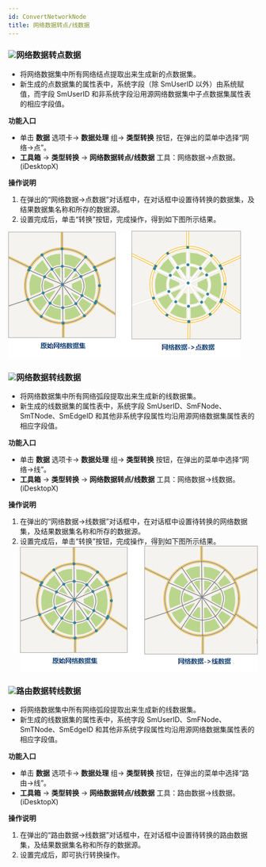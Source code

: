 ```yaml
---
id: ConvertNetworkNode
title: 网络数据转点/线数据
---
```

### ![](../../img/read.gif)网络数据转点数据

  * 将网络数据集中所有网络结点提取出来生成新的点数据集。
  * 新生成的点数据集的属性表中，系统字段（除 SmUserID 以外）由系统赋值，而字段 SmUserID 和非系统字段沿用源网络数据集中子点数据集属性表的相应字段值。 

**功能入口**

  * 单击 **数据** 选项卡-> **数据处理** 组-> **类型转换** 按钮，在弹出的菜单中选择“网络->点”。
  * **工具箱** -> **类型转换** -> **网络数据转点/线数据** 工具：网络数据->点数据。(iDesktopX) 

**操作说明**

  1. 在弹出的“网络数据->点数据”对话框中，在对话框中设置待转换的数据集，及结果数据集名称和所存的数据源。
  2. 设置完成后，单击“转换”按钮，完成操作，得到如下图所示结果。  

![](img/Netlinesource.png) 

### ![](../../img/read.gif)网络数据转线数据

  * 将网络数据集中所有网络弧段提取出来生成新的线数据集。
  * 新生成的线数据集的属性表中，系统字段 SmUserID、SmFNode、SmTNode、SmEdgeID 和其他非系统字段属性均沿用源网络数据集属性表的相应字段值。

**功能入口**

  * 单击 **数据** 选项卡-> **数据处理** 组-> **类型转换** 按钮，在弹出的菜单中选择“网络->线”。
  * **工具箱** -> **类型转换** -> **网络数据转点/线数据** 工具：网络数据->线数据。(iDesktopX) 

**操作说明**

  1. 在弹出的“网络数据->线数据”对话框中，在对话框中设置待转换的网络数据集，及结果数据集名称和所存的数据源。
  2. 设置完成后，单击“转换”按钮，完成操作，得到如下图所示结果。  
 ![](img/NetToLine.png)  


### ![](../../img/read.gif)路由数据转线数据

  * 将网络数据集中所有网络弧段提取出来生成新的线数据集。
  * 新生成的线数据集的属性表中，系统字段 SmUserID、SmFNode、SmTNode、SmEdgeID 和其他非系统字段属性均沿用源网络数据集属性表的相应字段值。

**功能入口**

  * 单击 **数据** 选项卡-> **数据处理** 组-> **类型转换** 按钮，在弹出的菜单中选择“路由->线”。
  * **工具箱** -> **类型转换** -> **网络数据转点/线数据** 工具：路由数据->线数据。(iDesktopX) 

**操作说明**

  1. 在弹出的“路由数据->线数据”对话框中，在对话框中设置待转换的路由数据集，及结果数据集名称和所存的数据源。
  2. 设置完成后，即可执行转换操作。


